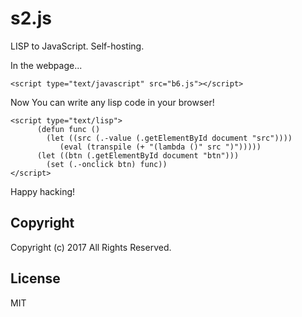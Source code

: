 # s2.js
LISP to JavaScript. Self-hosting.

In the webpage...

```
<script type="text/javascript" src="b6.js"></script>
```

Now You can write any lisp code in your browser!

```
<script type="text/lisp">
      (defun func ()
        (let ((src (.-value (.getElementById document "src"))))
           (eval (transpile (+ "(lambda ()" src ")")))))
      (let ((btn (.getElementById document "btn")))
        (set (.-onclick btn) func))
</script>
```

Happy hacking!

## Copyright

Copyright (c) 2017 All Rights Reserved.

## License

MIT
